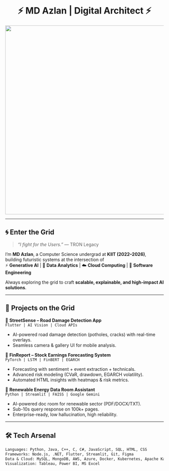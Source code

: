 <!-- Futuristic Neon Tron-style README -->

<h1 align="center">
  ⚡ MD Azlan | Digital Architect ⚡  
</h1>

<p align="center">
  <img src="https://i.ibb.co/8cFzTdF/tron-grid.gif" width="600"/>
</p>

---

## 🌀 Enter the Grid  

> *“I fight for the Users.”* — TRON Legacy  

I’m **MD Azlan**, a Computer Science undergrad at **KIIT (2022–2026)**, building futuristic systems at the intersection of  
⚡ **Generative AI** | 🔮 **Data Analytics** | ☁️ **Cloud Computing** | 🤖 **Software Engineering**  

Always exploring the grid to craft **scalable, explainable, and high-impact AI solutions**.

---

## 🔷 Projects on the Grid  

🔹 **StreetSense – Road Damage Detection App**  
`Flutter | AI Vision | Cloud APIs`  
- AI-powered road damage detection (potholes, cracks) with real-time overlays.  
- Seamless camera & gallery UI for mobile analysis.  

🔹 **FinReport – Stock Earnings Forecasting System**  
`PyTorch | LSTM | FinBERT | EGARCH`  
- Forecasting with sentiment + event extraction + technicals.  
- Advanced risk modeling (CVaR, drawdown, EGARCH volatility).  
- Automated HTML insights with heatmaps & risk metrics.  

🔹 **Renewable Energy Data Room Assistant**  
`Python | Streamlit | FAISS | Google Gemini`  
- AI-powered doc room for renewable sector (PDF/DOCX/TXT).  
- Sub-10s query response on 100k+ pages.  
- Enterprise-ready, low hallucination, high reliability.  

---

## 🛠️ Tech Arsenal  

```txt
Languages: Python, Java, C++, C, C#, JavaScript, SQL, HTML, CSS
Frameworks: Node.js, .NET, Flutter, Streamlit, Git, Figma
Data & Cloud: MySQL, MongoDB, AWS, Azure, Docker, Kubernetes, Apache Kafka
Visualization: Tableau, Power BI, MS Excel
